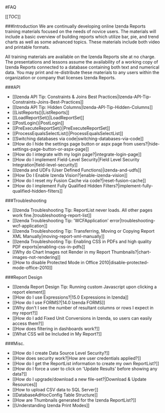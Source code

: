 #FAQ

[[_TOC_]]

###Introduction
We are continually developing online Izenda Reports training materials focused on the needs of novice users. The materials will include a basic overview of building reports which utilize bar, pie, and trend charts as well as some advanced topics. These materials include both video and printable formats.

All training materials are available on the Izenda Reports site at no charge. The presentations and lessons assume the availability of a working copy of Izenda Reports connected to a database containing both text and numerical data. You may print and re-distribute these materials to any users within the organization or company that licenses Izenda Reports. 

###API

- [[Izenda API Tip: Constraints & Joins Best Practices|Izenda-API-Tip-Constraints-Joins-Best-Practices]]
- [[Izenda API Tip: Hidden Columns|Izenda-API-Tip-Hidden-Columns]]
- [[ListReports()|ListReports]]
- [[LoadReportSet()|LoadReportSet]]
- [[PostLogin()|PostLogin]]
- [[PreExecuteReportSet()|PreExecuteReportSet]]
- [[ProcessEqualsSelectList()|ProcessEqualsSelectList]]
- [[Switching databases via code|switching-databases-via-code]]
- [[How do I hide the settings page button or aspx page from users?|hide-settings-page-button-or-aspx-page]]
- [[How do I integrate with my login page?|integrate-login-page]]
- [[How do I implement Field-Level Security|Field Level Security Integration|field-level-security]]
- [[Izenda and UDFs (User Defined Functions)|izenda-and-udfs]]
- [[How Do I Enable Izenda Vision?|enable-izenda-vision]]
- [[How do I reset my Fusion Cache via code?|reset-fusion-cache]]
- [[How do I implement Fully Qualified Hidden Filters?|implement-fully-qualified-hidden-filters]]

###Troubleshooting

- [[Izenda Troubleshooting Tip: ReportList never loads. All other pages work fine.|troubleshooting-report-list]]
- [[Izenda Troubleshooting Tip: 'WCFApplication' error|troubleshooting-wcf-application]]
- [[Izenda Troubleshooting Tip: Transferring, Moving or Copying Report XML Manually|moving-report-xml-manually]]
- [[Izenda Troubleshooting Tip: Enabling CSS in PDFs and high quality PDF exports|enabling-css-in-pdfs]]
- [[Why do Chart Images not Render in my Report Thumbnails?|chart-images-not-rendering]] 
- [[How to disable Protected Mode in Office 2010|disable-protected-mode-office-2010]]

###Report Design

- [[Izenda Report Design Tip: Running custom Javascript upon clicking a report element]]
- [[How do I use Expressions?|15.0 Expressions in Izenda]]
- [[How do I use FORMS?|14.0 Izenda FORMS]]
- [[Why don't I see the number of resultant columns or rows I expect in my report?]]
- [[How do I add Fixed Unit Conversions in Izenda, so users can easily access them?]]
- [[How does filtering in dashboards work?]]
- [[What CSS will be Included in My Report?]]


###Misc.

- [[How do I create Data Source Level Security?]]
- [[How does security work?|How are user credentials applied?]]
- [[How do I get the ReportList information to create my own ReportList?]]
- [[How do I force a user to click on 'Update Results' before showing any data?]]
- [[How do I upgrade/download a new file-set?|Download & Update Resources]]
- [[How to upload CSV data to SQL Server]]
- [[DatabaseAdHocConfig Table Structure]]
- [[How are Thumbnails generated for the Izenda ReportList?]]
- [[Understanding Izenda Print Modes]]